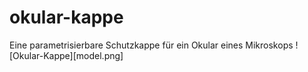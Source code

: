 # okular-kappe
Eine parametrisierbare Schutzkappe für ein Okular eines Mikroskops 
![Okular-Kappe][model.png]
